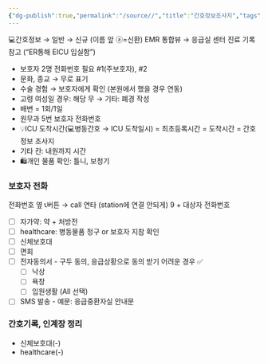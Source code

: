 ```yaml
---
{"dg-publish":true,"permalink":"/source//","title":"간호정보조사지","tags":["emr","source"],"created":"2025-08-08T10:10:23.998+09:00","updated":"2025-08-16T14:21:33.454+09:00"}
---
```


💻간호정보 → 일반 → 신규 (이름 앞 ⓐ=신환)
EMR 통합뷰 → 응급실 센터 진료 기록 참고 (“ER통해 EICU 입실함”)
- 보호자 2명 전화번호 필요 #1(주보호자), #2
- 문화, 종교 → 무로 표기
- 수술 경험 → 보호자에게 확인 (본원에서 했을 경우 연동)
- 고령 여성일 경우: 해당 무 → 기타: 폐경 작성
- 배변 = 1회/1일
- 원무과 5번 보호자 전화번호
- 💡ICU 도착시간(💻병동간호 → ICU 도착일시) = 최초등록시간 = 도착시간 = 간호정보 조사지
- 기타 칸: 내원까지 시간
- 🛍️개인 물품 확인: 틀니, 보청기

### 보호자 전화
전화번호 옆 📞버튼 → call 연타 (station에 연결 안되게)
9 + 대상자 전화번호
- [ ] 자가약: 약 + 처방전
- [ ] healthcare: 병동물품 청구 or 보호자 지참 확인 
- [ ] 신체보호대
- [ ] 면회
- [ ] 전자동의서 - 구두 동의, 응급상황으로 동의 받기 어려운 경우 ✅
	- [ ] 낙상
	- [ ] 욕창
	- [ ] 입원생활 (All 선택) 
- [ ] SMS 발송 - 예문: 응급중환자실 안내문

### 간호기록, 인계장 정리
- 신체보호대(-)
- healthcare(-)

